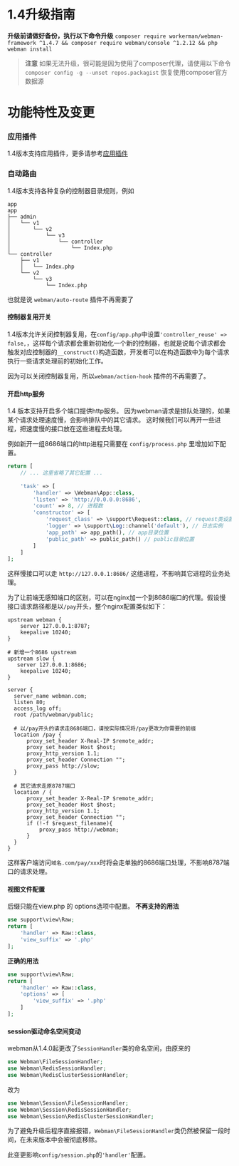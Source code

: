 # 1.4升级指南

**升级前请做好备份，执行以下命令升级**
`composer require workerman/webman-framework ^1.4.7 && composer require webman/console ^1.2.12 && php webman install`

> **注意**
> 如果无法升级，很可能是因为使用了composer代理，请使用以下命令 `composer config -g --unset repos.packagist` 恢复使用composer官方数据源

# 功能特性及变更

### 应用插件
1.4版本支持应用插件，更多请参考[应用插件](../plugin/app.md)

### 自动路由
1.4版本支持各种复杂的控制器目录规则，例如
```
app
app
├── admin
│   └── v1
│       └── v2
│           └── v3
│               └── controller
│                   └── Index.php
└── controller
    ├── v1
    │   └── Index.php
    └── v2
        └── v3
            └── Index.php
```
也就是说 `webman/auto-route` 插件不再需要了


#### 控制器复用开关
1.4版本允许关闭控制器复用，在`config/app.php`中设置`'controller_reuse' => false,`，这样每个请求都会重新初始化一个新的控制器，也就是说每个请求都会触发对应控制器的`__construct()`构造函数，开发者可以在构造函数中为每个请求执行一些请求处理前的初始化工作。

因为可以关闭控制器复用，所以`webman/action-hook` 插件的不再需要了。

#### 开启http服务
1.4 版本支持开启多个端口提供http服务。
因为webman请求是排队处理的，如果某个请求处理速度慢，会影响排队中的其它请求。
这时候我们可以再开一些进程，把速度慢的接口放在这些进程去处理。

例如新开一组8686端口的http进程只需要在 `config/process.php` 里增加如下配置。
```php
return [
    // ... 这里省略了其它配置 ...
    
    'task' => [
        'handler' => \Webman\App::class,
        'listen' => 'http://0.0.0.0:8686',
        'count' => 8, // 进程数
        'constructor' => [
            'request_class' => \support\Request::class, // request类设置
            'logger' => \support\Log::channel('default'), // 日志实例
            'app_path' => app_path(), // app目录位置
            'public_path' => public_path() // public目录位置
        ]
    ]
];
```

这样慢接口可以走 `http://127.0.0.1:8686/` 这组进程，不影响其它进程的业务处理。

为了让前端无感知端口的区别，可以在nginx加一个到8686端口的代理。假设慢接口请求路径都是以`/pay`开头，整个nginx配置类似如下：
```
upstream webman {
    server 127.0.0.1:8787;
    keepalive 10240;
}

# 新增一个8686 upstream
upstream slow {
   server 127.0.0.1:8686;
    keepalive 10240;
}

server {
  server_name webman.com;
  listen 80;
  access_log off;
  root /path/webman/public;

  # 以/pay开头的请求走8686端口，请按实际情况将/pay更改为你需要的前缀
  location /pay {
      proxy_set_header X-Real-IP $remote_addr;
      proxy_set_header Host $host;
      proxy_http_version 1.1;
      proxy_set_header Connection "";
      proxy_pass http://slow;
  }

  # 其它请求走原8787端口
  location / {
      proxy_set_header X-Real-IP $remote_addr;
      proxy_set_header Host $host;
      proxy_http_version 1.1;
      proxy_set_header Connection "";
      if (!-f $request_filename){
          proxy_pass http://webman;
      }
  }
}
```

这样客户端访问`域名.com/pay/xxx`时将会走单独的8686端口处理，不影响8787端口的请求处理。

#### 视图文件配置
后缀只能在view.php 的 options选项中配置。
**不再支持的用法**
```php
use support\view\Raw;
return [
    'handler' => Raw::class,
    'view_suffix' => '.php'
];
```
**正确的用法**
```php
use support\view\Raw;
return [
    'handler' => Raw::class,
    'options' => [
        'view_suffix' => '.php'
    ]
];
```

#### session驱动命名空间变动
webman从1.4.0起更改了`SessionHandler`类的命名空间，由原来的
```php
use Webman\FileSessionHandler;  
use Webman\RedisSessionHandler;  
use Webman\RedisClusterSessionHandler;  
```
改为  
```php
use Webman\Session\FileSessionHandler;  
use Webman\Session\RedisSessionHandler;  
use Webman\Session\RedisClusterSessionHandler;
```

为了避免升级后程序直接报错，`Webman\FileSessionHandler`类仍然被保留一段时间，在未来版本中会被彻底移除。

此变更影响`config/session.php`的`'handler'`配置。
